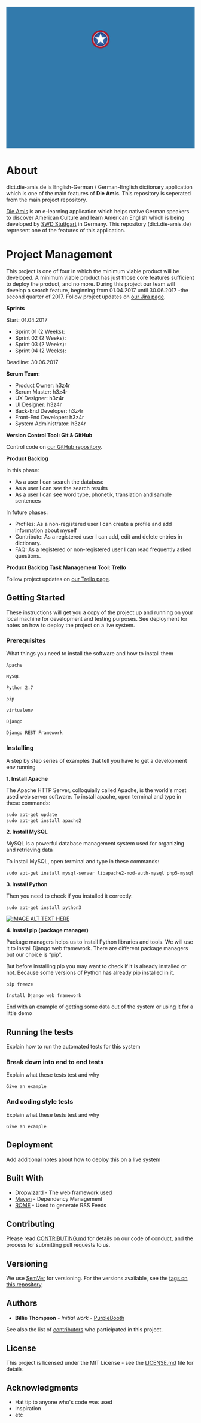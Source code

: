 ![alt text](https://raw.githubusercontent.com/swd-stuttgart/dict.die-amis.de/master/die_amis_project_header.jpg)

# About
dict.die-amis.de is English-German / German-English dictionary application which is one of the main features of **Die Amis**. This repository is seperated from the main project repository.

[Die Amis](http://www.die-amis-de) is an e-learning application which helps native German speakers to discover American Culture and learn American English which is being developed by [SWD Stuttgart](http://github.com/swd-stuttgart) in Germany. This repository (dict.die-amis.de) represent one of the features of this application. 

# Project Management

This project is one of four in which the minimum viable product will be developed. A minimum viable product has just those core features sufficient to deploy the product, and no more. During this project our team will develop a search feature, beginning from 01.04.2017 until 30.06.2017 -the second quarter of 2017. Follow project updates on [our Jira page](http://#).

**Sprints**

Start: 01.04.2017

- Sprint 01 (2 Weeks):
- Sprint 02 (2 Weeks): 
- Sprint 03 (2 Weeks): 
- Sprint 04 (2 Weeks): 

Deadline: 30.06.2017

**Scrum Team:**

- Product Owner: h3z4r
- Scrum Master: h3z4r
- UX Designer: h3z4r
- UI Designer: h3z4r
- Back-End Developer: h3z4r
- Front-End Developer: h3z4r
- System Administrator: h3z4r

**Version Control Tool: Git & GitHub**

Control code on [our GitHub repository](http://#).

**Product Backlog**

In this phase:
- As a user I can search the database
- As a user I can see the search results
- As a user I can see word type, phonetik, translation and sample sentences

In future phases: 
- Profiles: As a non-registered user I can create a profile and add information about myself
- Contribute: As a registered user I can add, edit and delete entries in dictionary.
- FAQ: As a registered or non-registered user I can read frequently asked questions.

**Product Backlog Task Management Tool: Trello**

Follow project updates on [our Trello page](http://#).




## Getting Started

These instructions will get you a copy of the project up and running on your local machine for development and testing purposes. See deployment for notes on how to deploy the project on a live system.

### Prerequisites

What things you need to install the software and how to install them

```
Apache
```
```
MySQL
```
```
Python 2.7
```
```
pip
```
```
virtualenv
```
```
Django
```
```
Django REST Framework
```

### Installing

A step by step series of examples that tell you have to get a development env running

**1. Install Apache**

The Apache HTTP Server, colloquially called Apache, is the world's most used web server software. To install apache, open terminal and type in these commands:

```
sudo apt-get update
sudo apt-get install apache2
```

**2. Install MySQL**

MySQL is a powerful database management system used for organizing and retrieving data

To install MySQL, open terminal and type in these commands:
```
sudo apt-get install mysql-server libapache2-mod-auth-mysql php5-mysql
```

**3. Install Python**

Then you need to check if you installed it correctly.

```
sudo apt-get install python3
```

[![IMAGE ALT TEXT HERE](https://img.youtube.com/vi/RhE0kgsEAUE/0.jpg)](https://www.youtube.com/watch?v=RhE0kgsEAUE)

**4. Install pip (package manager)**

Package managers helps us to install Python libraries and tools. We will use it to install Django web framework. There are different package managers but our choice is “pip”.

But before installing pip you may want to check if it is already installed or not. Because some versions of Python has already pip installed in it.
```
pip freeze
```

```
Install Django web framework
```

End with an example of getting some data out of the system or using it for a little demo

## Running the tests

Explain how to run the automated tests for this system

### Break down into end to end tests

Explain what these tests test and why

```
Give an example
```

### And coding style tests

Explain what these tests test and why

```
Give an example
```

## Deployment

Add additional notes about how to deploy this on a live system

## Built With

* [Dropwizard](http://www.dropwizard.io/1.0.2/docs/) - The web framework used
* [Maven](https://maven.apache.org/) - Dependency Management
* [ROME](https://rometools.github.io/rome/) - Used to generate RSS Feeds

## Contributing

Please read [CONTRIBUTING.md](https://gist.github.com/PurpleBooth/b24679402957c63ec426) for details on our code of conduct, and the process for submitting pull requests to us.

## Versioning

We use [SemVer](http://semver.org/) for versioning. For the versions available, see the [tags on this repository](https://github.com/your/project/tags). 

## Authors

* **Billie Thompson** - *Initial work* - [PurpleBooth](https://github.com/PurpleBooth)

See also the list of [contributors](https://github.com/your/project/contributors) who participated in this project.

## License

This project is licensed under the MIT License - see the [LICENSE.md](LICENSE.md) file for details

## Acknowledgments

* Hat tip to anyone who's code was used
* Inspiration
* etc

